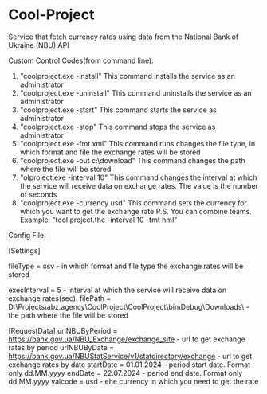 # Cool-Project
Service that fetch currency rates using data from the National Bank of Ukraine (NBU) API

Custom Control Codes(from command line):
1. "coolproject.exe -install"
   This command installs the service as an administrator
2. "coolproject.exe -uninstall"
   This command uninstalls the service as an administrator
3. "coolproject.exe -start"
   This command starts the service as administrator
4. "coolproject.exe -stop"
   This command stops the service as administrator
5. "coolproject.exe -fmt xml"
   This command runs changes the file type, in which format and file the exchange rates will be stored
6. "coolproject.exe -out c:\download"
   This command changes the path where the file will be stored
7. "olproject.exe -interval 10"
   This command changes the interval at which the service will receive data on exchange rates. The value is the number of seconds
8. "coolproject.exe -currency usd"
   This command sets the currency for which you want to get the exchange rate
P.S. You can combine teams. Example: "tool project.the -interval 10 -fmt hml"

Config File:


[Settings]


fileType = csv                                                                           -  in which format and file type the exchange rates will be stored


execInterval = 5                                                                         -  interval at which the service will receive data on exchange rates(sec). 
filePath = D:\Projects\abz.agency\CoolProject\CoolProject\bin\Debug\Downloads\           -  the path where the file will be stored

[RequestData]
urlNBUByPeriod = https://bank.gov.ua/NBU_Exchange/exchange_site                          - url to get exchange rates by period
urlNBUByDate = https://bank.gov.ua/NBUStatService/v1/statdirectory/exchange              - url to get exchange rates by date
startDate = 01.01.2024                                                                   - period start date. Format only dd.MM.yyyy
endDate = 22.07.2024                                                                     - period end date. Format only dd.MM.yyyy
valcode = usd                                                                            - еhe currency in which you need to get the rate

